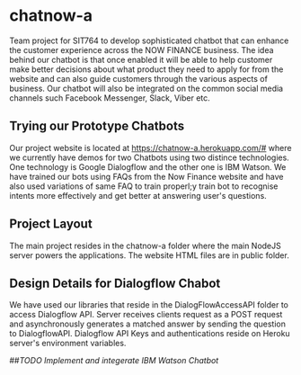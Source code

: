 # chatnow-a
Team project for SIT764 to develop sophisticated chatbot that can enhance the customer experience across the NOW FINANCE business. The
idea behind our chatbot is that once enabled it will be able to help customer make better decisions about what product they need to apply
for from the website and can also guide customers through the various aspects of business. Our chatbot will also be integrated on the common
social media channels such Facebook Messenger, Slack, Viber etc.

## Trying our Prototype Chatbots
Our project website is located at https://chatnow-a.herokuapp.com/# where we currently have demos for two Chatbots
using two distince technologies. One technology is Google Dialogflow and the other one is IBM Watson. We have trained
our bots using FAQs from the Now Finance website and have also used variations of same FAQ to train properl;y train
bot to recognise intents more effectively and get better at answering user's questions.

## Project Layout
The main project resides in the chatnow-a folder where the main NodeJS server powers the applications.
The website HTML files are in public folder.

## Design Details for Dialogflow Chabot
We have used our libraries that reside in the DialogFlowAccessAPI folder to access Dialogflow API. Server receives
clients request as a POST request and asynchronously generates a matched answer by sending the question to DialogflowAPI.
Dialogflow API Keys and authentications reside on Heroku server's environment variables.  

##*TODO Implement and integerate IBM Watson Chatbot*
